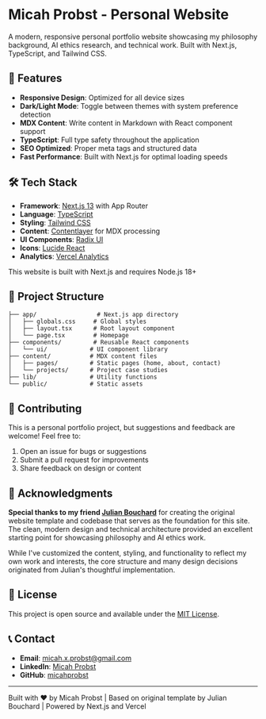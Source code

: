 # Micah Probst - Personal Website

A modern, responsive personal portfolio website showcasing my philosophy background, AI ethics research, and technical work. Built with Next.js, TypeScript, and Tailwind CSS.

## 🌟 Features

- **Responsive Design**: Optimized for all device sizes
- **Dark/Light Mode**: Toggle between themes with system preference detection
- **MDX Content**: Write content in Markdown with React component support
- **TypeScript**: Full type safety throughout the application
- **SEO Optimized**: Proper meta tags and structured data
- **Fast Performance**: Built with Next.js for optimal loading speeds

## 🛠️ Tech Stack

- **Framework**: [Next.js 13](https://nextjs.org/) with App Router
- **Language**: [TypeScript](https://www.typescriptlang.org/)
- **Styling**: [Tailwind CSS](https://tailwindcss.com/)
- **Content**: [Contentlayer](https://contentlayer.dev/) for MDX processing
- **UI Components**: [Radix UI](https://www.radix-ui.com/)
- **Icons**: [Lucide React](https://lucide.dev/)
- **Analytics**: [Vercel Analytics](https://vercel.com/analytics)


This website is built with Next.js and requires Node.js 18+ 

## 📁 Project Structure

```
├── app/                 # Next.js app directory
│   ├── globals.css     # Global styles
│   ├── layout.tsx      # Root layout component
│   └── page.tsx        # Homepage
├── components/         # Reusable React components
│   └── ui/            # UI component library
├── content/           # MDX content files
│   ├── pages/         # Static pages (home, about, contact)
│   └── projects/      # Project case studies
├── lib/               # Utility functions
└── public/            # Static assets
```

## 🤝 Contributing

This is a personal portfolio project, but suggestions and feedback are welcome! Feel free to:

1. Open an issue for bugs or suggestions
2. Submit a pull request for improvements
3. Share feedback on design or content

## 🙏 Acknowledgments

**Special thanks to my friend [Julian Bouchard](https://github.com/JulianBouchard)** for creating the original website template and codebase that serves as the foundation for this site. The clean, modern design and technical architecture provided an excellent starting point for showcasing philosophy and AI ethics work.

While I've customized the content, styling, and functionality to reflect my own work and interests, the core structure and many design decisions originated from Julian's thoughtful implementation.

## 📄 License

This project is open source and available under the [MIT License](LICENSE).

## 📞 Contact

- **Email**: micah.x.probst@gmail.com
- **LinkedIn**: [Micah Probst](https://www.linkedin.com/in/micah-probst-b80009172/)
- **GitHub**: [micahprobst](https://github.com/micahprobst)

---

Built with ❤️ by Micah Probst | Based on original template by Julian Bouchard | Powered by Next.js and Vercel
